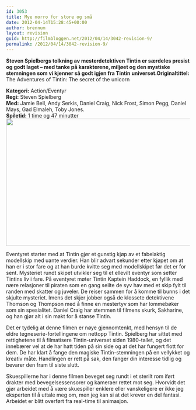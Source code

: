 ```yaml
---
id: 3053
title: Mye morro for store og små
date: 2012-04-14T15:28:45+00:00
author: brennum
layout: revision
guid: http://filmbloggen.net/2012/04/14/3042-revision-9/
permalink: /2012/04/14/3042-revision-9/
---
```

**Steven Spielbergs tolkning av mesterdetektiven Tintin er særdeles presist og godt laget &#8211; med tanke på karakterene, miljøet og den mystiske stemningen som vi kjenner så godt igjen fra Tintin universet.<!--more-->Originaltittel:** The Adventures of Tintin: The secret of the unicorn

  
**Kategori:** Action/Eventyr  
**Regi:** Steven Spielberg  
**Med:** Jamie Bell, Andy Serkis, Daniel Craig, Nick Frost, Simon Pegg, Daniel Mays, Gad Elmaleh, Toby Jones.  
**Spiletid:** 1 time og 47 minutter  
<a href="http://filmbloggen.net/?attachment_id=3045" rel="attachment wp-att-3045"><img class="alignnone size-large wp-image-3045" src="http://filmbloggen.net/wp-content/uploads//2012/04/the-adventures-of-tintin-movie-4-620x348.jpg" alt="" width="620" height="348" /></a>

Eventyret starter med at Tintin gjør et gunstig kjøp av et fabelaktig modellskip med uante verdier. Han blir advart sekunder etter kjøpet om at han er i stor fare og at han burde kvitte seg med modellskipet før det er for sent. Mysteriet rundt skipet utvikler seg til et ellevilt eventyr som setter Tintins liv i fare. På eventyret møter Tintin Kaptein Haddock, en fyllik med nære relasjoner til piraten som en gang seilte de syv hav med et skip fylt til randen med skatter og juveler. De reiser sammen for å komme til bunns i det skjulte mysteriet. Imens det skjer jobber også de klossete detektivene Thomson og Thompson med å finne en mestertyv som har lommebøker som sin spesialitet. Daniel Craig har stemmen til filmens skurk, Sakharine, og han gjør alt i sin makt for å stanse Tintin.

Det er tydelig at denne filmen er nøye gjennomtenkt, med hensyn til de eldre tegneserie-fortellingene om nettopp Tintin. Spielberg har sittet med rettighetene til å filmatisere Tintin-universet siden 1980-tallet, og det innebærer vel at de har hatt tiden på sin side og at det har fungert flott for dem. De har klart å fange den magiske Tintin-stemningen på en vellykket og kreativ måte. Handlingen er rett på sak, den fanger din interesse tidlig og bevarer den fram til siste slutt.

Skuespillerne har i denne filmen beveget seg rundt i et sterilt rom iført drakter med bevegelsessensorer og kameraer rettet mot seg. Hvorvidt det gjør arbeidet med å være skuespiller enklere eller vanskeligere er ikke jeg eksperten til å uttale meg om, men jeg kan si at det krever en del fantasi. Arbeidet er blitt overført fra real-time til animasjon.